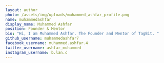 ```yaml
---
layout: author
photo: /assets/img/uploads/muhammed_ashfar_profile.png
name: muhammedashfar
display_name: Muhammed Ashfar
position: Founder & Mentor
bio: "Hi, I am Muhammed Ashfar. The Founder and Mentor of TagBit. "
github_username: muhammedashfar7
facebook_username: muhammed.ashfar.4
twitter_username: ashfar_muhammed
instagram_username: b.lan.c
---
```

